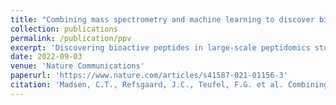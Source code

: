 ```yaml
---
title: "Combining mass spectrometry and machine learning to discover bioactive peptides"
collection: publications
permalink: /publication/ppv
excerpt: 'Discovering bioactive peptides in large-scale peptidomics studies directly from the MS signal. [Code](https://github.com/jancr/ppv)'
date: 2022-09-03
venue: 'Nature Communications'
paperurl: 'https://www.nature.com/articles/s41587-021-01156-3'
citation: 'Madsen, C.T., Refsgaard, J.C., Teufel, F.G. et al. Combining mass spectrometry and machine learning to discover bioactive peptides. Nat Commun 13, 6235 (2022).'
---
```


